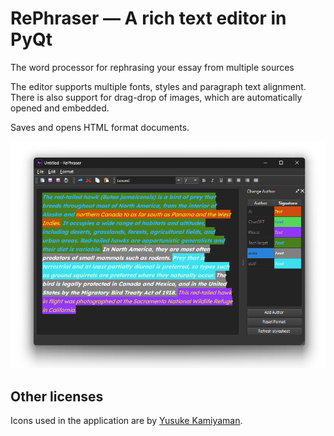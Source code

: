 # RePhraser — A rich text editor in PyQt

The word processor for rephrasing your essay from multiple sources
 
The editor supports multiple fonts, styles and paragraph text alignment.
There is also support for drag-drop of images, which are automatically
opened and embedded.

Saves and opens HTML format documents.
 
![Rephraser.png](./docs/RePhraser.png)

## Other licenses

Icons used in the application are by [Yusuke Kamiyaman](http://p.yusukekamiyamane.com/).
